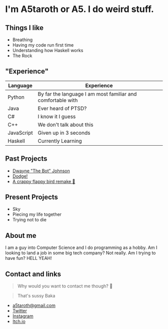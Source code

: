 # I'm A5taroth or A5. I do weird stuff.

## Things I like
- Breathing
- Having my code run first time
- Understanding how Haskell works 
- The Rock

## "Experience"
| Language    | Experience  |
| ----------- | ----------- |
| Python      | By far the language I am most familiar and comfortable with |
| Java        | Ever heard of PTSD? |
| C#          | I know it I guess |  
| C++         | We don't talk about this |
| JavaScript  | Given up in 3 seconds |
| Haskell     | Currently Learning |

## Past Projects
- [Dwayne "The Bot" Johnson](https://github.com/a5taroth/the-rock-bot/releases/tag/v1.0)
- [Dodge!](https://a5taroth.itch.io/dodge)
- [A crappy flappy bird remake 🤦](https://github.com/a5taroth/crappy-bird-pygame)

## Present Projects
- Sky 
- Piecing my life together
- Trying not to die

## About me 
  I am a guy into Computer Science and I do programming as a hobby. 
  Am I looking to land a job in some big tech company? Not really. 
  Am I trying to have fun? HELL YEAH!
  
## Contact and links
> Why would you want to contact me though? 🤔

> That's sussy Baka

  - a5taroth@gmail.com
  - [Twitter](https://twitter.com/A5taroth_)
  - [Instagram](https://www.instagram.com/a5taroth_/)
  - [Itch.io](https://a5taroth.itch.io/)

<!--
**a5taroth/a5taroth** is a ✨ _special_ ✨ repository because its `README.md` (this file) appears on your GitHub profile.

Here are some ideas to get you started:

- 🔭 I’m currently working on ...
- 🌱 I’m currently learning ...
- 👯 I’m looking to collaborate on ...
- 🤔 I’m looking for help with ...
- 💬 Ask me about ...
- 📫 How to reach me: ...
- 😄 Pronouns: ...
- ⚡ Fun fact: ...
-->
